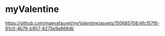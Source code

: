 # myValentine

https://github.com/maevafauvel/myValentine/assets/150685708/4fc157f6-81c0-4b76-b957-8275e9a868db

